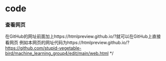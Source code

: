 # code
### 查看网页
在GitHub的网址前面加上https://htmlpreview.github.io/?就可以在GitHub上直接看网页
例如本网页的网址代码为https://htmlpreview.github.io/?https://github.com/stupid-vegetable-bird/machine_learning_group4/edit/main/web.html */
